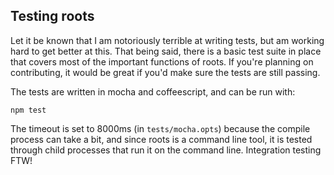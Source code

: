 Testing roots
-------------

Let it be known that I am notoriously terrible at writing tests, but am working hard to get better at this. That being said, there is a basic test suite in place that covers most of the important functions of roots. If you're planning on contributing, it would be great if you'd make sure the tests are still passing.

The tests are written in mocha and coffeescript, and can be run with:

`npm test`

The timeout is set to 8000ms (in `tests/mocha.opts`) because the compile process can take a bit, and since roots is a command line tool, it is tested through child processes that run it on the command line. Integration testing FTW!
